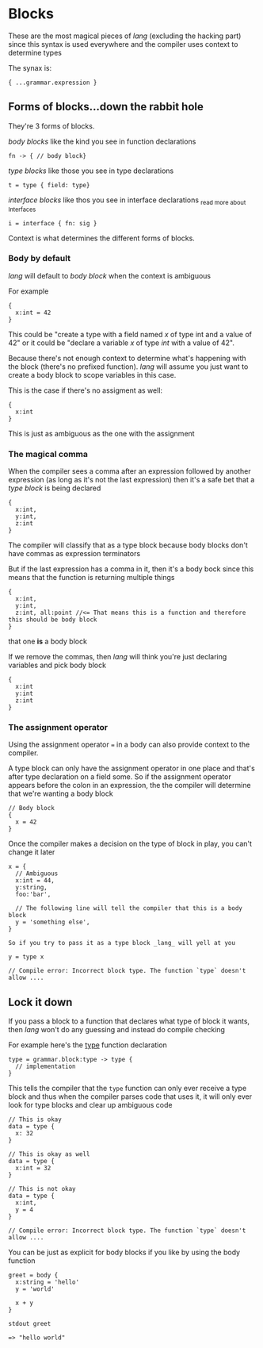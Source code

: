 # Blocks

These are the most magical pieces of _lang_ (excluding the hacking part) since
this syntax is used everywhere and the compiler uses context to determine types

The synax is:

```
{ ...grammar.expression }
```

## Forms of blocks...down the rabbit hole

They're 3 forms of blocks.

_body blocks_ like the kind you see in function declarations

```
fn -> { // body block}
```

_type blocks_ like those you see in type declarations

```
t = type { field: type}
```

_interface blocks_ like thos you see in interface declarations
<sub>read more about <a>Interfaces</a></sub>

```
i = interface { fn: sig }
```

Context is what determines the different forms of blocks.

### Body by default

_lang_ will default to
_body block_ when the context is ambiguous
 
For example

```
{
  x:int = 42
}
```

This could be "create a type with a field named
_x_ of type int and a value of 42" or it could be "declare a variable _x_ of
type _int_ with a value of 42".

Because there's not enough context to determine what's happening with the block
(there's no prefixed function). _lang_ will assume you just want to create a
body block to scope variables in this case.

This is the case if there's no assigment as well:

```
{
  x:int
}
```

This is just as ambiguous as the one with the assignment

### The magical comma

When the compiler sees a comma after an expression followed by another
expression (as long as it's not the last expression) then it's a safe bet that a
_type block_ is being declared

```
{
  x:int,
  y:int,
  z:int
}
```

The compiler will classify that as a type block because body blocks don't have
commas as expression terminators

But if the last expression has a comma in it, then it's a body bock since this
means that the function is returning multiple things

```
{
  x:int,
  y:int,
  z:int, all:point //<= That means this is a function and therefore this should be body block
}
```

that one **is** a body block


If we remove the commas, then _lang_ will think you're just declaring variables
and pick body block

```
{
  x:int
  y:int
  z:int
}
```


### The assignment operator

Using the assignment operator `=` in a body can also provide context to the
compiler.

A type block can only have the assignment operator in one place and that's after
type declaration on a field some. So if the assignment operator appears before
the colon in an expression, the the compiler will determine that we're wanting a
body block

```
// Body block
{
  x = 42
}
```

Once the compiler makes a decision on the type of block in play, you can't
change it later

```
x = {
  // Ambiguous
  x:int = 44,
  y:string,
  foo:'bar',

  // The following line will tell the compiler that this is a body block
  y = 'something else',
}

So if you try to pass it as a type block _lang_ will yell at you

y = type x

// Compile error: Incorrect block type. The function `type` doesn't allow ....
```

## Lock it down

If you pass a block to a function that declares what type of block it wants,
then _lang_ won't do any guessing and instead do compile checking

For example here's the [type]() function declaration

```
type = grammar.block:type -> type {
  // implementation
}
```

This tells the compiler that the `type` function can only ever receive a type
block and thus when the compiler parses code that uses it, it will only ever
look for type blocks and clear up ambiguous code

```
// This is okay
data = type {
  x: 32
}

// This is okay as well
data = type { 
  x:int = 32
}

// This is not okay
data = type { 
  x:int,
  y = 4
}

// Compile error: Incorrect block type. The function `type` doesn't allow ....
```

You can be just as explicit for body blocks if you like by using the body function

```
greet = body { 
  x:string = 'hello'
  y = 'world'

  x + y
}

stdout greet

=> "hello world"
```

